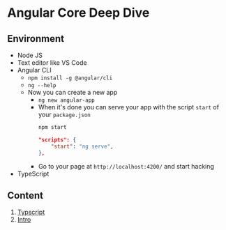 # Angular Core Deep Dive

## Environment

-   Node JS
-   Text editor like VS Code
-   Angular CLI
    -   `npm install -g @angular/cli`
    -   `ng --help`
    -   Now you can create a new app
        -   `ng new angular-app`
        -   When it's done you can serve your app with the script `start` of your `package.json`
            ```bash
            npm start
            ```
            ```JSON
            "scripts": {
                "start": "ng serve",
            },
            ```
        -   Go to your page at `http://localhost:4200/` and start hacking
-   TypeScript

## Content

1. [Typscript](./content/typescript.md)
2. [Intro](./content/intro.md)
